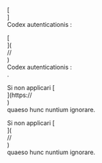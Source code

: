 [<br host>]<br action>Codex autenticationis :<br code>

[<br host>](<br protocol>//<br host>)<br action>Codex autenticationis :<br code>.

Si non applicari [<br host>](https://<br host>)<br action>quaeso hunc nuntium ignorare.

Si non applicari [<br host>](<br protocol>//<br host>)<br action>quaeso hunc nuntium ignorare.
